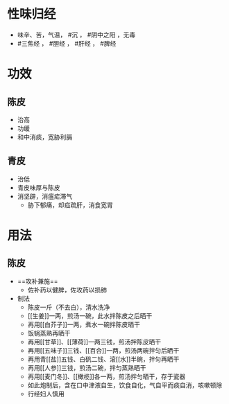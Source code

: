 # 性味归经
- 味辛、苦，气温， #沉 ， #阴中之阳 ，无毒
-  #三焦经 ， #胆经 ， #肝经 ， #脾经 
# 功效
## 陈皮
- 治高
- 功缓
- 和中消痰，宽胁利膈
## 青皮
- 治低
- 青皮味厚与陈皮
- 消坚辟，消瘟疟滞气
    - 胁下郁痛，却疝疏肝，消食宽胃
# 用法
## 陈皮
- ==攻补兼施==
    - 佐补药以健脾，佐攻药以损肺
 - 制法
     - 陈皮一斤（不去白），清水洗净
     - [[生姜]]一两，煎汤一碗，此水拌陈皮之后晒干
     - 再用[[白芥子]]一两，煮水一碗拌陈皮晒干
     - 饭锅蒸熟再晒干
     - 再用[[甘草]]、[[薄荷]]一两三钱，煎汤拌陈皮晒干
     - 再用[[五味子]]三钱、[[百合]]一两，煎汤两碗拌匀后晒干
     - 再用青[[盐]]五钱、白矾二钱、滚[[水]]半碗，拌匀再晒干
     - 再用[[人参]]三钱，煎汤二碗，拌匀蒸熟晒干
     - 再用[[麦门冬]]、[[橄榄]]各一两，煎汤拌匀晒干，存于瓷器
     - 如此炮制后，含在口中津液自生，饮食自化，气自平而痰自消，咳嗽顿除
     - 行经妇人慎用